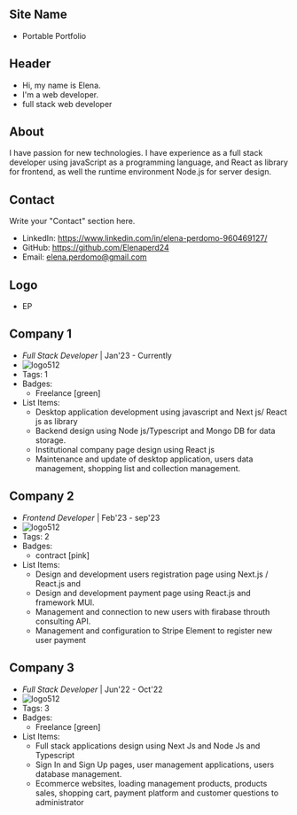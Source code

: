 ## Site Name
- Portable Portfolio

## Header
- Hi, my name is Elena. 
- I'm a web developer.
- full stack web developer

## About
I have passion for new technologies. I have experience as a full stack developer using javaScript as a programming language, and React as library for frontend, as well the runtime environment Node.js for server design.

## Contact
Write your "Contact" section here.
- LinkedIn: https://www.linkedin.com/in/elena-perdomo-960469127/
- GitHub: https://github.com/Elenaperd24
- Email: elena.perdomo@gmail.com

## Logo
- EP

## Company 1
- *Full Stack Developer* | Jan'23 - Currently
- ![logo512](../assets/logo-unopack.svg)
- Tags: 1
- Badges:
  - Freelance [green]
- List Items:
  - Desktop application development using javascript and Next js/ React js as library
  - Backend design using Node js/Typescript and Mongo DB for data storage.
  - Institutional company page design using React js
  - Maintenance and update of desktop application, users data management,
shopping list and collection management.


## Company 2
- *Frontend Developer* | Feb'23 - sep'23
- ![logo512](../assets/xkal.svg)
- Tags: 2
- Badges:
  - contract [pink]
- List Items:
  - Design and development users registration page using Next.js / React.js and
  - Design and development payment page using React.js and framework MUI.
  - Management and connection to new users with firabase throuth consulting API.
  - Management and configuration to Stripe Element to register new user payment


## Company 3
- *Full Stack Developer* | Jun'22 - Oct'22
- ![logo512](../assets/logo512.png)
- Tags: 3
- Badges:
  - Freelance [green]
- List Items:
  - Full stack applications design using Next Js and Node Js and Typescript
  - Sign In and Sign Up pages, user management applications, users database management. 
  - Ecommerce websites, loading management products, products sales, shopping cart, payment platform and customer questions to administrator

